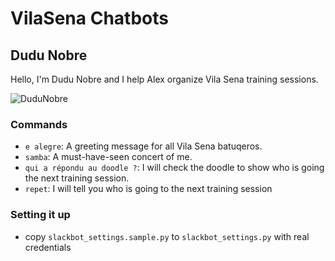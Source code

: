 # VilaSena Chatbots

## Dudu Nobre

Hello, I'm Dudu Nobre and I help Alex organize Vila Sena training sessions.

![DuduNobre](./img/duduobre-screenshot.png)

### Commands

* `e alegre`: A greeting message for all Vila Sena batuqeros.
* `samba`: A must-have-seen concert of me.
* `qui a répondu au doodle ?`: I will check the doodle to show who is going the next training session.
* `repet`: I will tell you who is going to the next training session

### Setting it up

* copy `slackbot_settings.sample.py` to `slackbot_settings.py` with real credentials


